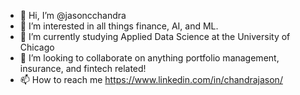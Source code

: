 - 👋 Hi, I’m @jasoncchandra
- 👀 I’m interested in all things finance, AI, and ML.
- 🌱 I’m currently studying Applied Data Science at the University of Chicago
- 💞️ I’m looking to collaborate on anything portfolio management, insurance, and fintech related!
- 📫 How to reach me https://www.linkedin.com/in/chandrajason/

<!---
jasoncchandra/jasoncchandra is a ✨ special ✨ repository because its `README.md` (this file) appears on your GitHub profile.
You can click the Preview link to take a look at your changes.
--->
